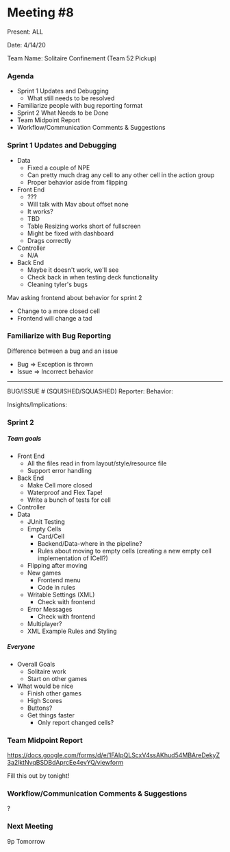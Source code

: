 # Meeting #8
Present: ALL

Date: 4/14/20

Team Name: Solitaire Confinement (Team 52 Pickup)

### Agenda
* Sprint 1 Updates and Debugging
    * What still needs to be resolved
* Familiarize people with bug reporting format
* Sprint 2 What Needs to be Done
* Team Midpoint Report
* Workflow/Communication Comments & Suggestions


### Sprint 1 Updates and Debugging

* Data
    * Fixed a couple of NPE
    * Can pretty much drag any cell to any other cell in the action group 
    * Proper behavior aside from flipping
* Front End
    * ???
    * Will talk with Mav about offset none
    * It works?
    * TBD
    * Table Resizing works short of fullscreen
    * Might be fixed with dashboard
    * Drags correctly
* Controller
    * N/A
* Back End
    * Maybe it doesn't work, we'll see
    * Check back in when testing deck functionality
    * Cleaning tyler's bugs

Mav asking frontend about behavior for sprint 2
* Change to a more closed cell
* Frontend will change a tad

### Familiarize with Bug Reporting

Difference between a bug and an issue
* Bug => Exception is thrown
* Issue => Incorrect behavior

----------------------------------------
BUG/ISSUE # (SQUISHED/SQUASHED)
Reporter:
Behavior:

Insights/Implications:

### Sprint 2

##### Team goals

* Front End
    * All the files read in from layout/style/resource file
    * Support error handling
* Back End
    * Make Cell more closed
    * Waterproof and Flex Tape!
    * Write a bunch of tests for cell
* Controller
* Data
    * JUnit Testing
    * Empty Cells
        * Card/Cell
        * Backend/Data-where in the pipeline?
        * Rules about moving to empty cells (creating a new empty cell implementation of ICell?)
    * Flipping after moving
    * New games
        * Frontend menu
        * Code in rules
    * Writable Settings (XML)
        * Check with frontend
    * Error Messages
        * Check with frontend
    * Multiplayer?
    * XML Example Rules and Styling

##### Everyone

* Overall Goals
    * Solitaire work
    * Start on other games
* What would be nice
    * Finish other games
    * High Scores
    * Buttons?
    * Get things faster
        * Only report changed cells?

### Team Midpoint Report

https://docs.google.com/forms/d/e/1FAIpQLScxV4ssAKhud54MBAreDekyZ3a2lktNvqBSDBdAprcEe4evYQ/viewform

Fill this out by tonight!

### Workflow/Communication Comments & Suggestions

?

### Next Meeting

9p Tomorrow